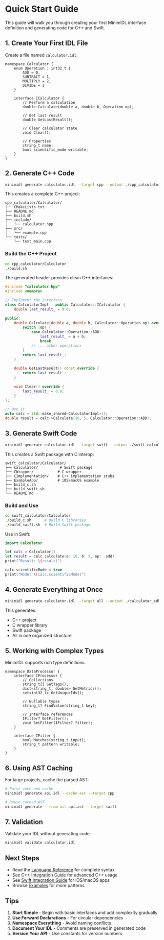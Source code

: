 # Quick Start Guide

This guide will walk you through creating your first MinimIDL interface definition and generating code for C++ and Swift.

## 1. Create Your First IDL File

Create a file named `calculator.idl`:

```idl
namespace Calculator {
    enum Operation : int32_t {
        ADD = 0,
        SUBTRACT = 1,
        MULTIPLY = 2,
        DIVIDE = 3
    }
    
    interface ICalculator {
        // Perform a calculation
        double Calculate(double a, double b, Operation op);
        
        // Get last result
        double GetLastResult();
        
        // Clear calculator state
        void Clear();
        
        // Properties
        string_t name;
        bool scientific_mode writable;
    }
}
```

## 2. Generate C++ Code

```bash
minimidl generate calculator.idl --target cpp --output ./cpp_calculator
```

This creates a complete C++ project:

```
cpp_calculator/Calculator/
├── CMakeLists.txt
├── README.md
├── build.sh
├── include/
│   └── calculator.hpp
├── src/
│   └── example.cpp
└── tests/
    └── test_main.cpp
```

### Build the C++ Project

```bash
cd cpp_calculator/Calculator
./build.sh
```

The generated header provides clean C++ interfaces:

```cpp
#include "calculator.hpp"
#include <memory>

// Implement the interface
class CalculatorImpl : public Calculator::ICalculator {
    double last_result_ = 0.0;
    
public:
    double Calculate(double a, double b, Calculator::Operation op) override {
        switch (op) {
            case Calculator::Operation::ADD:
                last_result_ = a + b;
                break;
            // ... other operations
        }
        return last_result_;
    }
    
    double GetLastResult() const override {
        return last_result_;
    }
    
    void Clear() override {
        last_result_ = 0.0;
    }
};

// Use it
auto calc = std::make_shared<CalculatorImpl>();
double result = calc->Calculate(10, 5, Calculator::Operation::ADD);
```

## 3. Generate Swift Code

```bash
minimidl generate calculator.idl --target swift --output ./swift_calculator
```

This creates a Swift package with C interop:

```
swift_calculator/Calculator/
├── Calculator/          # Swift package
├── CWrapper/           # C wrapper
├── CImplementation/    # C++ implementation stubs
├── ExampleApp/         # iOS/macOS example
├── build_c.sh
├── build_swift.sh
└── README.md
```

### Build and Use

```bash
cd swift_calculator/Calculator
./build_c.sh      # Build C libraries
./build_swift.sh  # Build Swift package
```

Use in Swift:

```swift
import Calculator

let calc = Calculator()
let result = calc.calculate(a: 10, b: 5, op: .add)
print("Result: \(result)")

calc.scientificMode = true
print("Mode: \(calc.scientificMode)")
```

## 4. Generate Everything at Once

```bash
minimidl generate calculator.idl --target all --output ./calculator_sdk
```

This generates:
- C++ project
- C wrapper library
- Swift package
- All in one organized structure

## 5. Working with Complex Types

MinimIDL supports rich type definitions:

```idl
namespace DataProcessor {
    interface IProcessor {
        // Collections
        string_t[] GetTags();
        dict<string_t, double> GetMetrics();
        set<int32_t> GetUniqueIds();
        
        // Nullable types
        string_t? FindValue(string_t key);
        
        // Interface references
        IFilter? GetFilter();
        void SetFilter(IFilter? filter);
    }
    
    interface IFilter {
        bool Matches(string_t input);
        string_t pattern writable;
    }
}
```

## 6. Using AST Caching

For large projects, cache the parsed AST:

```bash
# Parse once and cache
minimidl generate api.idl --cache-ast --target cpp

# Reuse cached AST
minimidl generate --from-ast api.ast --target swift
```

## 7. Validation

Validate your IDL without generating code:

```bash
minimidl validate calculator.idl
```

## Next Steps

- Read the [Language Reference](language-reference.md) for complete syntax
- See [C++ Integration Guide](cpp-integration.md) for advanced C++ usage
- See [Swift Integration Guide](swift-integration.md) for iOS/macOS apps
- Browse [Examples](examples/basic.md) for more patterns

## Tips

1. **Start Simple** - Begin with basic interfaces and add complexity gradually
2. **Use Forward Declarations** - For circular dependencies
3. **Namespace Everything** - Avoid naming conflicts
4. **Document Your IDL** - Comments are preserved in generated code
5. **Version Your API** - Use constants for version numbers
